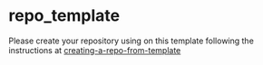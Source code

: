 # repo_template

Please create your repository using on this template following the instructions at [creating-a-repo-from-template](https://help.github.com/en/github/creating-cloning-and-archiving-repositories/creating-a-repository-from-a-template)

